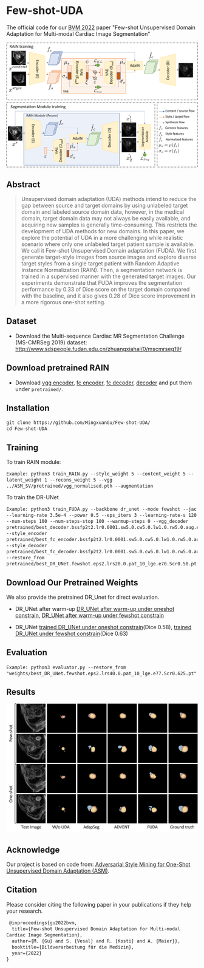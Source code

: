 # Few-shot-UDA
 The official code for our [BVM 2022](https://www.bvm-workshop.org/) paper "Few-shot Unsupervised Domain Adaptation for Multi-modal Cardiac Image Segmentation"

<p align="center">
<img src="https://github.com/MingxuanGu/Few-shot-UDA/blob/main/images/architecture_bfs.png" width=900>
<p>
  
## Abstract
>Unsupervised domain adaptation (UDA) methods intend to reduce the gap between source and target domains by using unlabeled target domain and labeled source domain data, however, in the medical domain, target domain data may not always be easily available, and acquiring new samples is generally time-consuming. This restricts the development of UDA methods for new domains. In this paper, we explore the potential of UDA in a more challenging while realistic scenario where only one unlabeled target patient sample is available. We call it Few-shot Unsupervised Domain adaptation (FUDA). We first generate target-style images from source images and explore diverse target styles from a single target patient with Random Adaptive Instance Normalization (RAIN). Then, a segmentation network is trained in a supervised manner with the generated target images. Our experiments demonstrate that FUDA improves the segmentation performance by 0.33 of Dice score on the target domain compared with the baseline, and it also gives 0.28 of Dice score improvement in a more rigorous one-shot setting.

## Dataset
* Download the Multi-sequence Cardiac MR Segmentation Challenge (MS-CMRSeg 2019) dataset: 
      http://www.sdspeople.fudan.edu.cn/zhuangxiahai/0/mscmrseg19/
## Download pretrained RAIN
* Download [vgg encoder](https://drive.google.com/file/d/1gi252ul37wIVXKbztrPV-KImLyOTeFHZ/view?usp=sharing), [fc encoder](https://drive.google.com/file/d/1PXHne-CrHLuev8PHGPR_EXHtHfaTirl1/view?usp=sharing), [fc decoder](https://drive.google.com/file/d/1QVaKtqUnbklE0L123TrI4Fzn4d-iUf-S/view?usp=sharing), [decoder](https://drive.google.com/file/d/18i02LQxuoOUi-svJ5iDHhl1wah6FbZSl/view?usp=sharing) and put them under ```pretrained/```.
 ## Installation
```
git clone https://github.com/MingxuanGu/Few-shot-UDA/
cd Few-shot-UDA
```
 ## Training
To train RAIN module:
```
Example: python3 train_RAIN.py --style_weight 5 --content_weight 5 --latent_weight 1 --recons_weight 5 --vgg ../ASM_SV/pretrained/vgg_normalised.pth --augmentation
```  
To train the DR-UNet
```
Example: python3 train_FUDA.py --backbone dr_unet --mode fewshot --jac --learning-rate 3.5e-4 --power 0.5 --eps_iters 3 --learning-rate-s 120 --num-steps 100 --num-steps-stop 100 --warmup-steps 0 --vgg_decoder pretrained/best_decoder.bssfp2t2.lr0.0001.sw5.0.cw5.0.lw1.0.rw5.0.aug.e200.Scr7.691.pt --style_encoder pretrained/best_fc_encoder.bssfp2t2.lr0.0001.sw5.0.cw5.0.lw1.0.rw5.0.aug.e200.Scr7.691.pt --style_decoder pretrained/best_fc_decoder.bssfp2t2.lr0.0001.sw5.0.cw5.0.lw1.0.rw5.0.aug.e200.Scr7.691.pt --restore_from pretrained/best_DR_UNet.fewshot.eps2.lrs20.0.pat_10_lge.e70.Scr0.58.pt
```
 ## Download Our Pretrained Weights
 We also provide the pretrained DR_Unet for direct evaluation.
 * DR_UNet after warm-up [DR_UNet after warm-up under oneshot constrain](https://drive.google.com/file/d/1Yu2t4bqL0LWXqswXUrfna7VkhPtsZYyr/view?usp=sharing), [DR_UNet after warm-up under fewshot constrain](https://drive.google.com/file/d/1cQ24pl0DhgyW7mgQX30WAu_rU2Qqe83j/view?usp=sharing)
 
* DR_UNet [trained DR_UNet under oneshot constrain](https://drive.google.com/file/d/1K_w2nW_bOnh0qJxgsMVMkch6bF933sdy/view?usp=sharing)(Dice 0.58), [trained DR_UNet under fewshot constrain](https://drive.google.com/file/d/1pyT3-xIZVHw_ZeMlqAdgxTGKLzJgMPbL/view?usp=sharing)(Dice 0.63)
 
 ## Evaluation
 ```
 Example: python3 evaluator.py --restore_from "weights/best_DR_UNet.fewshot.eps2.lrs40.0.pat_10_lge.e77.Scr0.625.pt"
 ```
 ## Results
<p align="center">
<img src="https://github.com/MingxuanGu/Few-shot-UDA/blob/main/images/3260-fewshot.png" width=900>
<p>
 
## Acknowledge
Our project is based on code from: [Adversarial Style Mining for One-Shot Unsupervised Domain Adaptation (ASM)](https://github.com/RoyalVane/ASM).
 
## Citation
Please consider citing the following paper in your publications if they help your research.
```
 @inproceedings{gu2022bvm,
  title={Few-shot Unsupervised Domain Adaptation for Multi-modal Cardiac Image Segmentation},
  author={M. {Gu} and S. {Vesal} and R. {Kosti} and A. {Maier}},
  booktitle={Bildverarbeitung für die Medizin},  
  year={2022}
}
```
